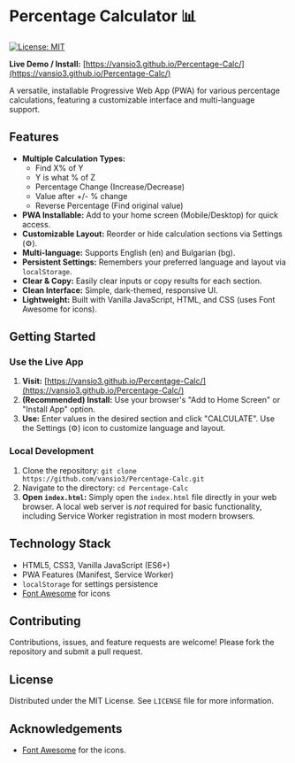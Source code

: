 # Percentage Calculator 📊

[![License: MIT](https://img.shields.io/badge/License-MIT-yellow.svg)](https://opensource.org/licenses/MIT)

**Live Demo / Install:** [https://vansio3.github.io/Percentage-Calc/](https://vansio3.github.io/Percentage-Calc/)

A versatile, installable Progressive Web App (PWA) for various percentage calculations, featuring a customizable interface and multi-language support.

## Features

*   **Multiple Calculation Types:**
    *   Find X% of Y
    *   Y is what % of Z
    *   Percentage Change (Increase/Decrease)
    *   Value after +/- % change
    *   Reverse Percentage (Find original value)
*   **PWA Installable:** Add to your home screen (Mobile/Desktop) for quick access.
*   **Customizable Layout:** Reorder or hide calculation sections via Settings (⚙️).
*   **Multi-language:** Supports English (en) and Bulgarian (bg).
*   **Persistent Settings:** Remembers your preferred language and layout via `localStorage`.
*   **Clear & Copy:** Easily clear inputs or copy results for each section.
*   **Clean Interface:** Simple, dark-themed, responsive UI.
*   **Lightweight:** Built with Vanilla JavaScript, HTML, and CSS (uses Font Awesome for icons).

## Getting Started

### Use the Live App

1.  **Visit:** [https://vansio3.github.io/Percentage-Calc/](https://vansio3.github.io/Percentage-Calc/)
2.  **(Recommended) Install:** Use your browser's "Add to Home Screen" or "Install App" option.
3.  **Use:** Enter values in the desired section and click "CALCULATE". Use the Settings (⚙️) icon to customize language and layout.

### Local Development

1.  Clone the repository: `git clone https://github.com/vansio3/Percentage-Calc.git` <!-- Confirm repo URL -->
2.  Navigate to the directory: `cd Percentage-Calc`
3.  **Open `index.html`:** Simply open the `index.html` file directly in your web browser. A local web server is *not* required for basic functionality, including Service Worker registration in most modern browsers.

## Technology Stack

*   HTML5, CSS3, Vanilla JavaScript (ES6+)
*   PWA Features (Manifest, Service Worker)
*   `localStorage` for settings persistence
*   [Font Awesome](https://fontawesome.com/) for icons

## Contributing

Contributions, issues, and feature requests are welcome! Please fork the repository and submit a pull request.

## License

Distributed under the MIT License. See `LICENSE` file for more information.
<!-- Make sure you add a LICENSE file to your repository -->

## Acknowledgements

*   [Font Awesome](https://fontawesome.com/) for the icons.
